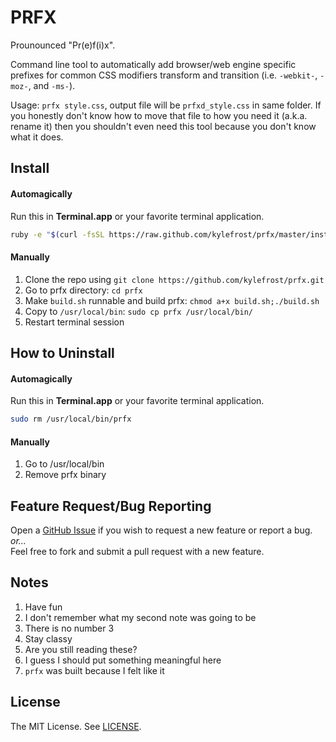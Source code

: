 # PRFX

Prounounced "Pr(e)f(i)x".

Command line tool to automatically add browser/web engine specific prefixes for common CSS modifiers transform and transition (i.e. `-webkit-`, `-moz-`, and `-ms-`).

Usage: `prfx style.css`, output file will be `prfxd_style.css` in same folder. If you honestly don't know how to move that file to how you need it (a.k.a. rename it) then you shouldn't even need this tool because you don't know what it does.

## Install
#### Automagically
Run this in **Terminal.app** or your favorite terminal application.
```bash
ruby -e "$(curl -fsSL https://raw.github.com/kylefrost/prfx/master/install)"
```

#### Manually
1. Clone the repo using ```git clone https://github.com/kylefrost/prfx.git```
2. Go to prfx directory: ```cd prfx```
3. Make ```build.sh``` runnable and build prfx: ```chmod a+x build.sh;./build.sh```
4. Copy to ```/usr/local/bin```: ```sudo cp prfx /usr/local/bin/```
5. Restart terminal session

## How to Uninstall
#### Automagically
Run this in **Terminal.app** or your favorite terminal application.
```bash
sudo rm /usr/local/bin/prfx
```

#### Manually
1. Go to /usr/local/bin
2. Remove prfx binary

## Feature Request/Bug Reporting
Open a [GitHub Issue](https://github.com/kylefrost/prfx/issues) if you wish to request a new feature or report a bug.<br>
_or..._<br>
Feel free to fork and submit a pull request with a new feature.

## Notes
1. Have fun
2. I don't remember what my second note was going to be
3. There is no number 3
4. Stay classy
5. Are you still reading these?
6. I guess I should put something meaningful here
7. `prfx` was built because I felt like it

## License
The MIT License. See [LICENSE](LICENSE).
